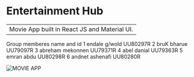 # Entertainment Hub
<table>
<tr>
<td>
  Movie App built in React JS and Material UI.
</td>
</tr>
</table>

Group memberes name and id
1 endale g/wold        UU80297R
2 bruK bharue          UU79097R
3 abreham mekonnen     UU79371R
4 abel danial          UU79363R
5 emran abdu           UU80298R
6 andnet ashenafi      UU80280R

![MOVIE APP](https://user-images.githubusercontent.com/51760520/124705920-1172ac80-df14-11eb-9568-1e91968b1273.png)
